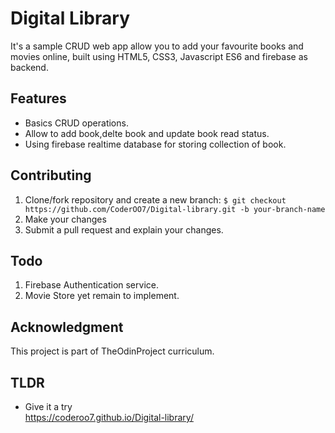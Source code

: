 # Digital Library

It's a sample CRUD web app allow you to add your favourite books and movies online, built using HTML5, CSS3, Javascript ES6 and firebase as backend.

## Features

- Basics CRUD operations.
- Allow to add book,delte book and update book read status.
- Using firebase realtime database for storing collection of book.

## Contributing

1. Clone/fork repository and create a new branch: 
`$ git checkout https://github.com/CoderOO7/Digital-library.git -b your-branch-name`
2. Make your changes
3. Submit a pull request and explain your changes.

## Todo

1. Firebase Authentication service.
2. Movie Store yet remain to implement.

## Acknowledgment

This project is part of TheOdinProject curriculum.

## TLDR

- Give it a try <br>
https://coderoo7.github.io/Digital-library/

